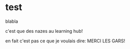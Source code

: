 # test
blabla

c'est que des nazes au learning hub!

en fait c'est pas ce que je voulais dire: MERCI LES GARS!
